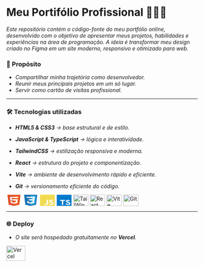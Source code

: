 
# Meu Portifólio Profissional 🧑🏻‍💻

_Este repositório contém o código-fonte do meu portfólio online, desenvolvido com o objetivo de apresentar meus projetos, habilidades e experiências na área de programação.
A ideia é transformar meu design criado no Figma em um site moderno, responsivo e otimizado para web._

### 🎯 Propósito

- _Compartilhar minha trajetória como desenvolvedor._
- _Reunir meus principais projetos em um só lugar._
- _Servir como cartão de visitas profissional._

---

### 🛠️ Tecnologias utilizadas

- _**HTML5 & CSS3** → base estrutural e de estilo._

- _**JavaScript & TypeScript** → lógica e interatividade._

- _**TailwindCSS** → estilização responsiva e moderna._

- _**React** → estrutura do projeto e componentização._

- _**Vite** → ambiente de desenvolvimento rápido e eficiente._

- _**Git** → versionamento eficiente do código._

<div style="display: inline_block">
  <img align="center" title="HTML5" height="30" width="40"
    src="https://raw.githubusercontent.com/devicons/devicon/master/icons/html5/html5-original.svg"/>
  <img align="center" title="CSS3" height="30" width="40" 
    src="https://raw.githubusercontent.com/devicons/devicon/master/icons/css3/css3-original.svg"/>
  <img align="center" title="JavaScript" height="30" width="40"
    src="https://raw.githubusercontent.com/devicons/devicon/master/icons/javascript/javascript-plain.svg"/>
  <img align="center" title="TypeScript" height="30" width="40"
    src="https://raw.githubusercontent.com/devicons/devicon/master/icons/typescript/typescript-plain.svg"/>
  <img align="center" title="TailWindCSS" height="30" width="40"
    src="https://cdn.jsdelivr.net/gh/devicons/devicon@latest/icons/tailwindcss/tailwindcss-original.svg" />
  <img align="center" title="React" height="30" width="40"
    src="https://cdn.jsdelivr.net/gh/devicons/devicon@latest/icons/react/react-original.svg"/>
  <img align="center" title="Vite" height="30" width="40"
    src="https://vite.dev/logo.svg" />
  <img align="center" title="Git" height="30" width="40"
    src="https://cdn.jsdelivr.net/gh/devicons/devicon@latest/icons/git/git-original.svg" />
</div>

---

### 🌐 Deploy

- _O site será hospedado gratuitamente no **Vercel**._

<div style="display: inline_block">
  <img align="center" title="Vercel" height="40" width="50"
    src="https://cdn.jsdelivr.net/gh/devicons/devicon@latest/icons/vercel/vercel-original-wordmark.svg" />
</div>
